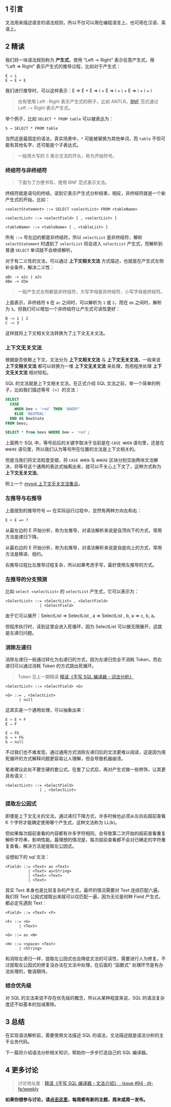 ## 1 引言

文法用来描述语言的语法规则，所以不仅可以用在编程语言上，也可用在汉语、英语上。

## 2 精读

我们将一块语法规则称为 **产生式**，使用 “Left → Right” 表示任意产生式，用 “Left => Right” 表示产生式的推导过程，比如对于产生式：

```
E → i
E → E + E
```

我们进行推导时，可以这样表示：E => E + E => i + E => i + i + E => i + i + i

> 也有使用 Left : Right 表示产生式的例子，比如 ANTLR。[BNF](https://zh.wikipedia.org/wiki/%E5%B7%B4%E7%A7%91%E6%96%AF%E8%8C%83%E5%BC%8F) 范式通过 Left ::= Right 表示产生式。

举个例子，比如 `SELECT * FROM table` 可以被表达为：

```
S → SELECT * FROM table
```

当然这是最固定的语法，真实场景中，`*` 可能被替换为其他单词，而 `table` 不但可能有其他名字，还可能是个子表达式。

> 一般用大写的 S 表示文法的开头，称为开始符号。

### 终结符与非终结符

> 下面为了方便书写，使用 BNF 范式表示文法。

终结符就是语句的终结，读到它表示产生式分析结束，相反，非终结符就是一个新产生式的开始，比如：

```
<selectStatement> ::= SELECT <selectList> FROM <tableName>

<selectList> ::= <selectField> [ , <selectList> ]

<tableName> ::= <tableName> [ , <tableList> ]
```

所有 `::=` 号左边的都是非终结符，所以 `selectList` 是非终结符，解析 `selectStatement` 时遇到了 `selectList` 将会进入 `selectList` 产生式，而解析到普通 `SELECT` 单词就不会继续解析。

对于有二义性的文法，可以通过 **上下文相关文法** 方式描述，也就是在产生式左侧补全条件，解决二义性：

```
aBc -> a1c | a2c
dBe -> d3e
```

> 一般产生式左侧都是非终结符，大写字母是非终结符，小写字母是终结符。

上面表示，非终结符 `B` 在 `ac` 之间时，可以解析为 `1` 或 `2`，而在 `de` 之间时，解析为 `3`。但我们可以增加一个非终结符让产生式可读性更好：

```
B -> 1 | 2
C -> 3
```

这样就将上下文相关文法转换为了上下文无关文法。

### 上下文无关文法

根据是否依赖上下文，文法分为 **上下文相关文法** 与 **上下文无关文法**，一般来说 **上下文相关文法** 都可以转换为一堆 **上下文无关文法** 来处理，而用程序处理 **上下文无关文法** 相对轻松。

SQL 的文法就是上下文相关文法，在正式介绍 SQL 文法之前，举一个简单的例子，比如我们描述等号（=）的文法：

```sql
SELECT
  CASE
    WHEN bee = 'red' THEN 'ANGRY'
    ELSE 'NEUTRAL'
  END AS BeeState
FROM bees;

SELECT * from bees WHERE bee = 'red';
```

上面两个 SQL 中，等号前后的关键字取决于当前是在 `CASE WHEN` 语句里，还是在 `WHERE` 语句里，所以我们认为等号所在位置的文法是上下文相关的。

但是当我们将文法粒度变细，将 `CASE WHEN` 与 `WHERE` 区块分别交由两块文法解决，将等号这个通用的表达式抽离出来，就可以不关心上下文了，这种方式称为 **上下文无关文法**。

附上一个 [mysql 上下文无关文法集合](https://github.com/antlr/grammars-v4/blob/master/mysql/MySqlParser.g4)。

### 左推导与右推导

上面提到的推导符号 `=>` 在实际运行过程中，显然有两种方向左和右：

```
E + E => ?
```

从最左边的 E 开始分析，称为左推导，对语法解析来说是自顶向下的方式，常用方法是递归下降。

从最右边的 E 开始分析，称为右推导，对语法解析来说是自底向上的方式，常用方法是移进、规约。

右推导过程比左推导过程复杂，所以如果考虑手写，最好使用左推导的方式。

### 左推导的分支预测

比如 `select <selectList>` 的 `selectList` 产生式，它可以表示为：

```
<SelectList> ::= <SelectList> , <SelectField>
               | <SelectField>
```

由于它可以展开：SelectList => SelectList , a => SelectList , b, a => c, b, a。

但程序执行时，读到这里会进入死循环，因为 SelectList 可以被无限展开，这就是左递归问题。

### 消除左递归

消除左递归一般通过转化为右递归的方式，因为左递归完全不消耗 Token，而右递归可以通过消耗 Token 的方式跳出死循环。

> Token 见上一期精读 [精读《手写 SQL 编译器 - 词法分析》](https://github.com/dt-fe/weekly/blob/master/64.%E7%B2%BE%E8%AF%BB%E3%80%8A%E6%89%8B%E5%86%99%20SQL%20%E7%BC%96%E8%AF%91%E5%99%A8%20-%20%E8%AF%8D%E6%B3%95%E5%88%86%E6%9E%90%E3%80%8B.md)

```
<SelectList> ::= <SelectField> <G>

<G> ::= , <SelectList>
      | null
```

这其实是一个通用处理，可以抽象出来：

```
E → E + F
E → F
```

```
E → FG
G → + FG
G → null
```

不过我们也不难发现，通过通用方式消除左递归后的文法更难以阅读，这是因为用死循环的方式解释问题更容易让人理解，但会导致机器崩溃。

笔者建议此处不要生硬的套公式，在套了公式后，再对产生式做一些修饰，让其更具有语义：

```
<SelectList> ::= <SelectField>
               | , <SelectList>
```

### 提取左公因式

即便是上下文无关的文法，通过递归下降方式，许多时候也必须从左向右超前查看 K 个字符才能确定使用哪个产生式，这种文法称为 LL(k)。

但如果每次超前查看的内容都有许多字符相同，会导致第二次开始的超前查看重复解析字符串，影响性能。最理想的情况是，每次超前查看都不会对已确定的字符重复查看，解决方法是提取左公因式。

设想如下的 sql 文法：

```
<Field> ::= <Text> as <Text>
          | <Text> as<String>
          | <Text> <Text>
          | <Text>
```

其实 Text 本身也是比较复杂的产生式，最坏的情况需要对 Text 连续匹配六遍。我们将 Text 公因式提取出来就可以仅匹配一遍，因为无论是何种 Field 产生式，都必定先遇到 Text：

```
<Field> ::= <Text> <F>

<F> ::= <G>
      | <Text>

<G> ::= as <H>

<H> ::= <space> <Text>
      | <String>
```

和消除左递归一样，提取左公因式也会降低文法的可读性，需要进行人为修复。不过提取左公因式的修复没办法在文法中处理，在后面的 “函数式” 处理环节是有办法处理的，敬请期待。

### 结合优先级

对 SQL 的文法来说不存在优先级的概念，所以从某种程度来说，SQL 的语法复杂度还不如基本的加减乘除。

## 3 总结

在实现语法解析前，需要使用文法描述 SQL 的语法，文法描述就是语法分析的主干业务代码。

下一篇将介绍语法分析相关知识，帮助你一步步打造自己的 SQL 编译器。

## 4 更多讨论

> 讨论地址是：[精读《手写 SQL 编译器 - 文法介绍》 · Issue #94 · dt-fe/weekly](https://github.com/dt-fe/weekly/issues/94)

**如果你想参与讨论，请[点击这里](https://github.com/dt-fe/weekly)，每周都有新的主题，周末或周一发布。**
